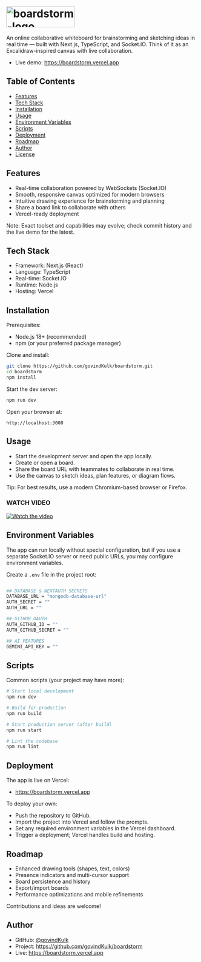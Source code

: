 # <img width="181" height="55" alt="boardstorm-logo" src="https://github.com/user-attachments/assets/7d4b1f0a-6ff7-4551-8809-4b219580816b" />

An online collaborative whiteboard for brainstorming and sketching ideas in real time — built with Next.js, TypeScript, and Socket.IO. Think of it as an Excalidraw-inspired canvas with live collaboration.

- Live demo: https://boardstorm.vercel.app

## Table of Contents
- [Features](#features)
- [Tech Stack](#tech-stack)
- [Installation](#installation)
- [Usage](#usage)
- [Environment Variables](#environment-variables)
- [Scripts](#scripts)
- [Deployment](#deployment)
- [Roadmap](#roadmap)
- [Author](#author)
- [License](#license)

## Features
- Real-time collaboration powered by WebSockets (Socket.IO)
- Smooth, responsive canvas optimized for modern browsers
- Intuitive drawing experience for brainstorming and planning
- Share a board link to collaborate with others
- Vercel-ready deployment

Note: Exact toolset and capabilities may evolve; check commit history and the live demo for the latest.

## Tech Stack
- Framework: Next.js (React)
- Language: TypeScript
- Real-time: Socket.IO
- Runtime: Node.js
- Hosting: Vercel

## Installation

Prerequisites:
- Node.js 18+ (recommended)
- npm (or your preferred package manager)

Clone and install:
```bash
git clone https://github.com/govindKulk/boardstorm.git
cd boardstorm
npm install
```

Start the dev server:
```bash
npm run dev
```

Open your browser at:
```
http://localhost:3000
```

## Usage
- Start the development server and open the app locally.
- Create or open a board.
- Share the board URL with teammates to collaborate in real time.
- Use the canvas to sketch ideas, plan features, or diagram flows.

Tip: For best results, use a modern Chromium-based browser or Firefox.

### **WATCH VIDEO**
[![Watch the video](https://img.youtube.com/vi/4xPtlVOqG-8/maxresdefault.jpg)](https://www.youtube.com/watch?v=4xPtlVOqG-8)


## Environment Variables

The app can run locally without special configuration, but if you use a separate Socket.IO server or need public URLs, you may configure environment variables.

Create a `.env` file in the project root:

```bash

## DATABASE & NEXTAUTH SECRETS
DATABASE_URL = "mongodb-database-url"
AUTH_SECRET = ""
AUTH_URL = ""

## GITHUB OAUTH
AUTH_GITHUB_ID = ""
AUTH_GITHUB_SECRET = ""

## AI FEATURES
GEMINI_API_KEY = ""
```

## Scripts

Common scripts (your project may have more):

```bash
# Start local development
npm run dev

# Build for production
npm run build

# Start production server (after build)
npm run start

# Lint the codebase
npm run lint
```

## Deployment

The app is live on Vercel:
- https://boardstorm.vercel.app

To deploy your own:
- Push the repository to GitHub.
- Import the project into Vercel and follow the prompts.
- Set any required environment variables in the Vercel dashboard.
- Trigger a deployment; Vercel handles build and hosting.

## Roadmap
- Enhanced drawing tools (shapes, text, colors)
- Presence indicators and multi-cursor support
- Board persistence and history
- Export/import boards
- Performance optimizations and mobile refinements

Contributions and ideas are welcome!

## Author

- GitHub: [@govindKulk](https://github.com/govindKulk)
- Project: https://github.com/govindKulk/boardstorm
- Live: https://boardstorm.vercel.app
